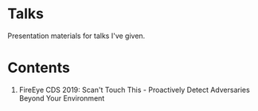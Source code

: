 # Talks
Presentation materials for talks I've given.

# Contents
1. FireEye CDS 2019: Scan't Touch This - Proactively Detect Adversaries Beyond Your Environment
